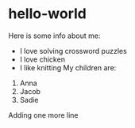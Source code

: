 # hello-world
Here is some info about me:
* I love solving crossword puzzles
* I love chicken
* I like knitting
My children are:
1. Anna
2. Jacob
3. Sadie


Adding one more line